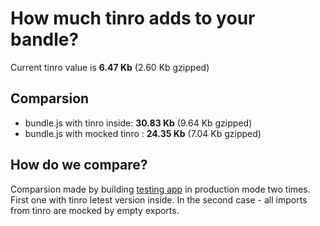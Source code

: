 # How much tinro adds to your bandle?

Current tinro value is **6.47 Kb** (2.60 Kb gzipped) 

## Comparsion

* bundle.js with tinro inside: **30.83 Kb** (9.64 Kb gzipped)
* bundle.js with mocked tinro : **24.35 Kb** (7.04 Kb gzipped)

## How do we compare?

Comparsion made by building [testing app](https://github.com/AlexxNB/tinro/tree/master/tests) in production mode two times. First one with tinro letest version inside. In the second case - all imports from tinro are mocked by empty exports.
    